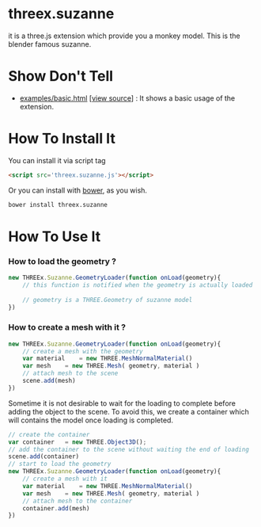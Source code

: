 threex.suzanne
==============

it is a three.js extension which provide you a monkey model.
This is the blender famous suzanne.

Show Don't Tell
===============
* [examples/basic.html](http://jeromeetienne.github.io/threex.suzanne/examples/basic.html)
\[[view source](https://github.com/jeromeetienne/threex.suzanne/blob/master/examples/basic.html)\] :
It shows a basic usage of the extension.

How To Install It
=================

You can install it via script tag

```html
<script src='threex.suzanne.js'></script>
```

Or you can install with [bower](http://bower.io/), as you wish.

```bash
bower install threex.suzanne
```


How To Use It
=============

### How to load the geometry ?

```javascript
new THREEx.Suzanne.GeometryLoader(function onLoad(geometry){
	// this function is notified when the geometry is actually loaded
	
	// geometry is a THREE.Geometry of suzanne model
})
```

### How to create a mesh with it ?

```javascript
new THREEx.Suzanne.GeometryLoader(function onLoad(geometry){
	// create a mesh with the geometry
	var material	= new THREE.MeshNormalMaterial()
	var mesh	= new THREE.Mesh( geometry, material )
	// attach mesh to the scene
	scene.add(mesh)
})
```

Sometime it is not desirable to wait for the loading to complete before 
adding the object to the scene. To avoid this, we create a container
which will contains the model once loading is completed.

```javascript
// create the container
var container	= new THREE.Object3D();
// add the container to the scene without waiting the end of loading
scene.add(container)
// start to load the geometry
new THREEx.Suzanne.GeometryLoader(function onLoad(geometry){
	// create a mesh with it
	var material	= new THREE.MeshNormalMaterial()
	var mesh	= new THREE.Mesh( geometry, material )
	// attach mesh to the container
	container.add(mesh)
})
```
